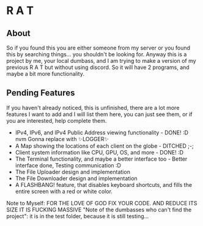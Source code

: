 # R A T

## About

So if you found this you are either someone from my server or you found this by searching things... you shouldn't be looking for. Anyway this is a project by me, your local dumbass, and I am trying to make a version of my previous R A T but without using discord. So it will have 2 programs, and maybe a bit more functionality.

## Pending Features

If you haven't already noticed, this is unfinished, there are a lot more features I want to add and I will list them here, you can just see them, or if you are interested, help complete them.

- IPv4, IPv6, and IPv4 Public Address viewing functionality - DONE! :D nvm Gonna replace with ✨LOGGER✨
- A Map showing the locations of each client on the globe - DITCHED ;-;
- Client system information like CPU, GPU, OS, and more - DONE! :D
- The Terminal functionality, and maybe a better interface too - Better interface done, Testing communication :D
- The File Uploader design and implementation
- The File Downloader design and implementation
- A FLASHBANG! feature, that disables keyboard shortcuts, and fills the entire screen with a red or white color.

Note to Myself: FOR THE LOVE OF GOD FIX YOUR CODE. AND REDUCE ITS SIZE IT IS FUCKING MASSIVE
"Note of the dumbasses who can't find the project": it is in the test folder, because it is still testing...
